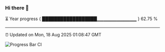 ### Hi there 👋

⏳ Year progress { ██████████████████▁▁▁▁▁▁▁▁▁▁▁▁ } 62.75 %

---

⏰ Updated on Mon, 18 Aug 2025 01:08:47 GMT

![Progress Bar CI](https://github.com/code-lakshay/GitHub-Actions-Demo/workflows/Progress%20Bar%20CI/badge.svg)
